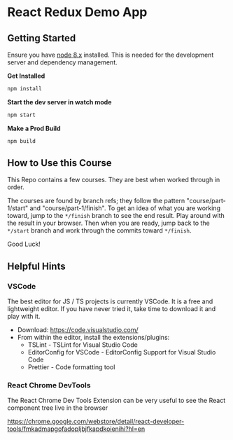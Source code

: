 # React Redux Demo App

## Getting Started

Ensure you have [node 8.x](https://nodejs.org/dist/latest-v8.x/) installed. This is needed for the development server and dependency management.

**Get Installed**

```sh
npm install
```

**Start the dev server in watch mode**

```sh
npm start
```

**Make a Prod Build**

```sh
npm build
```

## How to Use this Course

This Repo contains a few courses. They are best when worked through in order.

The courses are found by branch refs; they follow the pattern "course/part-1/start" and "course/part-1/finish". To get an idea of what you are working toward, jump to the `*/finish` branch to see the end result. Play around with the result in your browser. Then when you are ready, jump back to the `*/start` branch and work through the commits toward `*/finish`.

Good Luck!

## Helpful Hints

### VSCode

The best editor for JS / TS projects is currently VSCode. It is a free and lightweight editor. If you have never tried it, take time to download it and play with it.

* Download: https://code.visualstudio.com/
* From within the editor, install the extensions/plugins:
  * TSLint - TSLint for Visual Studio Code
  * EditorConfig for VSCode - EditorConfig Support for Visual Studio Code
  * Prettier - Code formatting tool

### React Chrome DevTools

The React Chrome Dev Tools Extension can be very useful to see the React component tree live in the browser

https://chrome.google.com/webstore/detail/react-developer-tools/fmkadmapgofadopljbjfkapdkoienihi?hl=en
